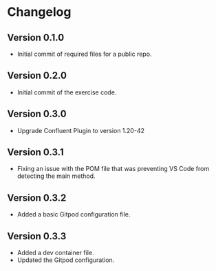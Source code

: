 # Changelog

## Version 0.1.0

* Initial commit of required files for a public repo.

## Version 0.2.0

* Initial commit of the exercise code.

## Version 0.3.0

* Upgrade Confluent Plugin to version 1.20-42

## Version 0.3.1

* Fixing an issue with the POM file that was preventing VS Code from detecting the main method.

## Version 0.3.2

* Added a basic Gitpod configuration file.

## Version 0.3.3

* Added a dev container file.
* Updated the Gitpod configuration.